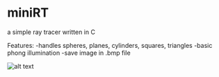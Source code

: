 # miniRT
a simple ray tracer written in C

Features:
  -handles spheres, planes, cylinders, squares, triangles
  -basic phong illumination
  -save image in .bmp file
  
![alt text](https://github.com/Franciszer/miniRT/main/sqrt.bmp?raw=true)

